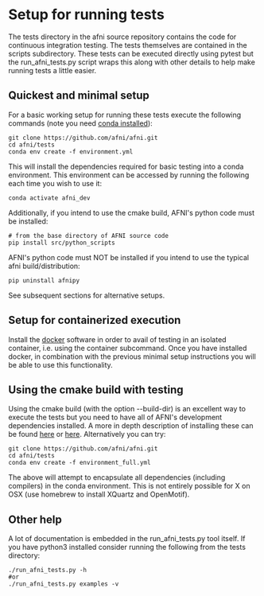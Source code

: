 # Setup for running tests

The tests directory in the afni source repository contains the code for
continuous integration testing. The tests themselves are contained in the
scripts subdirectory. These tests can be executed directly using pytest but the
run_afni_tests.py script wraps this along with other details to help make
running tests a little easier.

## Quickest and minimal setup

For a basic working setup for running these tests execute the following commands (note you need
[conda installed](https://docs.conda.io/projects/conda/en/latest/user-guide/install/)):

	git clone https://github.com/afni/afni.git
	cd afni/tests
	conda env create -f environment.yml

This will install the dependencies required for basic testing into a conda
environment. This environment can be accessed by running the following each
time you wish to use it:

	conda activate afni_dev

Additionally, if you intend to use the cmake build, AFNI's python code must be installed:

	# from the base directory of AFNI source code
	pip install src/python_scripts

AFNI's python code must NOT be installed if you intend to use the typical afni build/distribution:

	pip uninstall afnipy

 See subsequent sections for alternative setups.

## Setup for containerized execution

Install the [docker](https://docs.docker.com/get-docker/) software in order to
avail of testing in an isolated container, i.e. using the container subcommand.
Once you have installed docker, in combination with the previous minimal setup
instructions you will be able to use this functionality.

## Using the cmake build with testing

Using the cmake build (with the option --build-dir) is an excellent way to
execute the tests but you need to have all of AFNI's development dependencies
installed. A more in depth description of installing these can be found
[here](https://docs.google.com/document/d/1VOgukIUzNZU75WQIV-2_z1BOvz9JcOakeSPZifT5A_Q/edit#heading=h.172g37gyjtvj)
or
[here](https://afni.nimh.nih.gov/pub/dist/doc/htmldoc/background_install/main_toc.html).
Alternatively you can try:

	git clone https://github.com/afni/afni.git
	cd afni/tests
	conda env create -f environment_full.yml

The above will attempt to encapsulate all dependencies (including compilers) in
the conda environment. This is not entirely possible for X on OSX (use homebrew
to install XQuartz and OpenMotif).


## Other help

A lot of documentation is embedded in the run_afni_tests.py tool itself. If you
have python3 installed consider running the following from the tests directory:

```
./run_afni_tests.py -h
#or
./run_afni_tests.py examples -v
```
